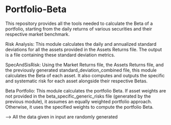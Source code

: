 # Portfolio-Beta
This repository provides all the tools needed to calculate the Beta of a portfolio, starting from the daily returns of various securities and their respective market benchmark.

Risk Analysis: This module calculates the daily and annualized standard deviations for all the assets provided in the Assets Returns file. The output is a file containing these standard deviation metrics.

SpecAndSisRisk: Using the Market Returns file, the Assets Returns file, and the previously generated standard_deviation_combined file, this module calculates the Beta of each asset. It also computes and outputs the specific and systematic risk for each asset alongside their respective Betas.

Beta Portfolio: This module calculates the portfolio Beta. If asset weights are not provided in the beta_specific_generic_risks file (generated by the previous module), it assumes an equally weighted portfolio approach. Otherwise, it uses the specified weights to compute the portfolio Beta.

--> All the data given in input are randomly generated 
